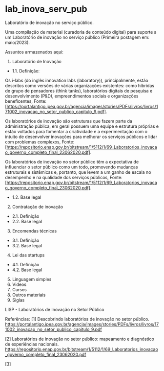 # lab_inova_serv_pub
Laboratório de inovação no serviço público.

Uma compilação de material (curadoria de conteúdo digital) para suporte a um Laboratório de inovação no serviço público
(Primeira postagem em: maio/2023).

Assuntos armazenados aqui:
1. Laboratório de Inovação
- 1.1. Definição:

Os i-labs (do inglês innovation labs (laboratory)), principalmente, estão descritos como versões de várias organizações existentes: como híbridas de grupo de pensadores (think tanks), laboratórios digitais de pesquisa e desenvolvimento (P&D), empreendimentos sociais e organizações beneficentes, Fonte: [https://portalantigo.ipea.gov.br/agencia/images/stories/PDFs/livros/livros/171002_inovacao_no_setor_publico_capitulo_9.pdf].

Os laboratórios de inovação são estruturas que fazem parte da administração pública, em geral possuem uma equipe e estrutura próprias e estão voltados para fomentar a criatividade e a experimentação com o intuito de desenvolver inovações para melhorar os serviços públicos e lidar com problemas complexos, Fonte: [https://repositorio.enap.gov.br/bitstream/1/5112/1/69_Laboratorios_inovacao_governo_completo_final_23062020.pdf].

Os laboratórios de inovação no setor público têm a expectativa de influenciar o setor público como um todo, promovendo mudanças estruturais e sistêmicas e, portanto, que levem a um ganho de escala no desempenho e na qualidade dos serviços públicos, Fonte: [https://repositorio.enap.gov.br/bitstream/1/5112/1/69_Laboratorios_inovacao_governo_completo_final_23062020.pdf].

- 1.2. Base legal
2. Contratação de inovação
- 2.1. Definição
- 2.2. Base legal 
3. Encomendas técnicas
- 3.1. Definição
- 3.2. Base legal
4. Lei das startups
- 4.1. Definição
- 4.2. Base legal
5. Linguagem simples
6. Videos
7. Cursos
8. Outros materiais
9. Siglas

LISP - Laboratórios de Inovação no Setor Público



Referências:
[1] Descobrindo laboratórios de inovação no setor público. https://portalantigo.ipea.gov.br/agencia/images/stories/PDFs/livros/livros/171002_inovacao_no_setor_publico_capitulo_9.pdf

[2] Laboratórios de inovação no setor público: mapeamento e diagnóstico de experiências nacionais. https://repositorio.enap.gov.br/bitstream/1/5112/1/69_Laboratorios_inovacao_governo_completo_final_23062020.pdf

[3] 